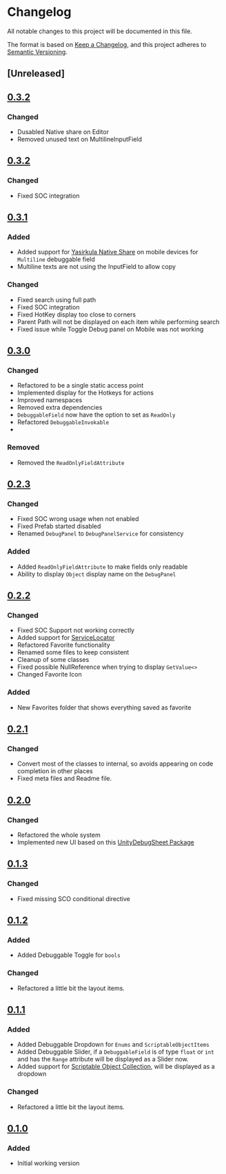 # Changelog
All notable changes to this project will be documented in this file.

The format is based on [Keep a Changelog](https://keepachangelog.com/en/1.0.0/),
and this project adheres to [Semantic Versioning](https://semver.org/spec/v2.0.0.html).

## [Unreleased]
## [0.3.2]
### Changed
- Dusabled Native share on Editor
- Removed unused text on MultilineInputField

## [0.3.2]
### Changed
- Fixed SOC integration

## [0.3.1]
### Added
- Added support for [Yasirkula Native Share](https://github.com/yasirkula/UnityNativeShare) on mobile devices for `Multiline` debuggable field
- Multiline texts are not using the InputField to allow copy

### Changed
- Fixed search using full path
- Fixed SOC integration
- Fixed HotKey display too close to corners
- Parent Path will not be displayed on each item while performing search
- Fixed issue while Toggle Debug panel on Mobile was not working


## [0.3.0]
### Changed
- Refactored to be a single static access point
- Implemented display for the Hotkeys for actions
- Improved namespaces
- Removed extra dependencies
- `DebuggableField` now have the option to set as `ReadOnly`
- Refactored `DebuggableInvokable`
- 

### Removed 
- Removed the `ReadOnlyFieldAttribute`

## [0.2.3]
### Changed
- Fixed SOC wrong usage when not enabled
- Fixed Prefab started disabled
- Renamed `DebugPanel` to `DebugPanelService` for consistency 

### Added 
- Added `ReadOnlyFieldAttribute` to make fields only readable
- Ability to display `Object` display name on the `DebugPanel`

## [0.2.2]
### Changed
- Fixed SOC Support not working correctly
- Added support for [ServiceLocator](https://github.com/brunomikoski/ServiceLocator)
- Refactored Favorite functionality
- Renamed some files to keep consistent
- Cleanup of some classes
- Fixed possible NullReference when trying to display `GetValue<>` 
- Changed Favorite Icon

### Added
- New Favorites folder that shows everything saved as favorite

## [0.2.1]
### Changed
- Convert most of the classes to internal, so avoids appearing on code completion in other places
- Fixed meta files and Readme file.
 
## [0.2.0]
### Changed
- Refactored the whole system
- Implemented new UI based on this [UnityDebugSheet Package](https://github.com/Haruma-K/UnityDebugSheet) 

## [0.1.3]
### Changed
- Fixed missing SCO conditional directive

## [0.1.2]
### Added
- Added Debuggable Toggle for `bools`

### Changed
- Refactored a little bit the layout items.

## [0.1.1]
### Added
- Added Debuggable Dropdown for `Enums` and `ScriptableObjectItems`
- Added Debuggable Slider, if a `DebuggableField` is of type `float` or `int` and has the `Range` attribute will be displayed as a Slider now.  
- Added support for [Scriptable Object Collection](https://github.com/brunomikoski/ScriptableObjectCollection), will be displayed as a dropdown

### Changed
- Refactored a little bit the layout items.

## [0.1.0]
### Added
- Initial working version


[0.3.2]: https://github.com/brunomikoski/Debug-Panel/releases/tag/v0.3.2
[0.3.1]: https://github.com/brunomikoski/Debug-Panel/releases/tag/v0.3.1
[0.3.0]: https://github.com/brunomikoski/Debug-Panel/releases/tag/v0.3.0
[0.2.3]: https://github.com/brunomikoski/Debug-Panel/releases/tag/v0.2.3
[0.2.2]: https://github.com/brunomikoski/Debug-Panel/releases/tag/v0.2.2
[0.2.1]: https://github.com/brunomikoski/Debug-Panel/releases/tag/v0.2.1
[0.2.0]: https://github.com/brunomikoski/Debug-Panel/releases/tag/v0.2.0
[0.1.3]: https://github.com/brunomikoski/Debug-Panel/releases/tag/v0.1.3
[0.1.2]: https://github.com/brunomikoski/Debug-Panel/releases/tag/v0.1.2
[0.1.1]: https://github.com/brunomikoski/Debug-Panel/releases/tag/v0.1.1
[0.1.0]: https://github.com/brunomikoski/Debug-Panel/releases/tag/v0.1.0
